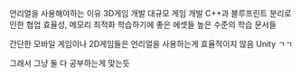 언리얼을 사용해야하는 이유
3D게임 개발
대규모 게임 개발
C++과 블루프린트 분리로 인한 협업 효율성, 메모리 최적화
학습하기에 좋은 에셋들
높은 수준의 학습 문서들

간단한 모바일 게임이나 2D게임들은 언리얼을 사용하는게 효율적이지 않음
Unity ㄱㄱ

그래서 그냥 둘 다 공부하는게 맞는듯